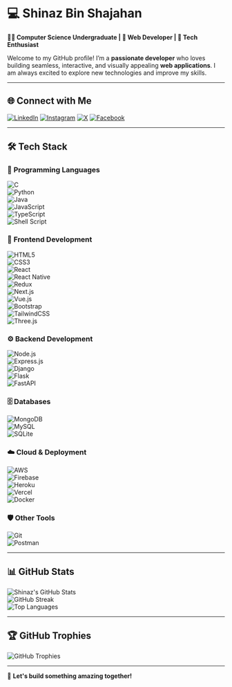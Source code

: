# 💻 **Shinaz Bin Shajahan**

**👨‍💻 Computer Science Undergraduate | 🚀 Web Developer | 🎯 Tech Enthusiast**

Welcome to my GitHub profile! I’m a **passionate developer** who loves building seamless, interactive, and visually appealing **web applications**. I am always excited to explore new technologies and improve my skills.

---

## 🌐 **Connect with Me**

[![LinkedIn](https://img.shields.io/badge/LinkedIn-%230077B5.svg?style=for-the-badge&logo=linkedin&logoColor=white)](https://linkedin.com/in/shinazbinshajahan) 
[![Instagram](https://img.shields.io/badge/Instagram-%23E4405F.svg?style=for-the-badge&logo=Instagram&logoColor=white)](https://instagram.com/shinazbinshajahan) 
[![X](https://img.shields.io/badge/X-%231DA1F2.svg?style=for-the-badge&logo=X&logoColor=white)](https://x.com/shinazshajahan) 
[![Facebook](https://img.shields.io/badge/Facebook-%231877F2.svg?style=for-the-badge&logo=Facebook&logoColor=white)](https://facebook.com/shinazbinshajahan)  

---

## 🛠️ **Tech Stack**

### 🚀 **Programming Languages**  
![C](https://img.shields.io/badge/C-%2300599C.svg?style=for-the-badge&logo=c&logoColor=white)  
![Python](https://img.shields.io/badge/Python-3670A0?style=for-the-badge&logo=python&logoColor=ffdd54)  
![Java](https://img.shields.io/badge/Java-%23ED8B00.svg?style=for-the-badge&logo=openjdk&logoColor=white)  
![JavaScript](https://img.shields.io/badge/JavaScript-%23323330.svg?style=for-the-badge&logo=javascript&logoColor=%23F7DF1E)  
![TypeScript](https://img.shields.io/badge/TypeScript-%23007ACC.svg?style=for-the-badge&logo=typescript&logoColor=white)  
![Shell Script](https://img.shields.io/badge/Shell_Script-%23121011.svg?style=for-the-badge&logo=gnu-bash&logoColor=white)  

### 🎨 **Frontend Development**  
![HTML5](https://img.shields.io/badge/HTML5-%23E34F26.svg?style=for-the-badge&logo=html5&logoColor=white)  
![CSS3](https://img.shields.io/badge/CSS3-%231572B6.svg?style=for-the-badge&logo=css3&logoColor=white)  
![React](https://img.shields.io/badge/React-%2320232a.svg?style=for-the-badge&logo=react&logoColor=%2361DAFB)  
![React Native](https://img.shields.io/badge/React_Native-%2320232a.svg?style=for-the-badge&logo=react&logoColor=%2361DAFB)  
![Redux](https://img.shields.io/badge/Redux-%23593d88.svg?style=for-the-badge&logo=redux&logoColor=white)  
![Next.js](https://img.shields.io/badge/Next.js-%23000000.svg?style=for-the-badge&logo=next.js&logoColor=white)  
![Vue.js](https://img.shields.io/badge/Vue.js-%2335495e.svg?style=for-the-badge&logo=vue.js&logoColor=%234FC08D)  
![Bootstrap](https://img.shields.io/badge/Bootstrap-%238511FA.svg?style=for-the-badge&logo=bootstrap&logoColor=white)  
![TailwindCSS](https://img.shields.io/badge/TailwindCSS-%2338B2AC.svg?style=for-the-badge&logo=tailwind-css&logoColor=white)  
![Three.js](https://img.shields.io/badge/Three.js-black?style=for-the-badge&logo=three.js&logoColor=white)  

### ⚙️ **Backend Development**  
![Node.js](https://img.shields.io/badge/Node.js-6DA55F?style=for-the-badge&logo=node.js&logoColor=white)  
![Express.js](https://img.shields.io/badge/Express.js-%23404d59.svg?style=for-the-badge&logo=express&logoColor=%2361DAFB)  
![Django](https://img.shields.io/badge/Django-%23092E20.svg?style=for-the-badge&logo=django&logoColor=white)  
![Flask](https://img.shields.io/badge/Flask-%23000.svg?style=for-the-badge&logo=flask&logoColor=white)  
![FastAPI](https://img.shields.io/badge/FastAPI-005571?style=for-the-badge&logo=fastapi)  

### 🗄️ **Databases**  
![MongoDB](https://img.shields.io/badge/MongoDB-%234ea94b.svg?style=for-the-badge&logo=mongodb&logoColor=white)  
![MySQL](https://img.shields.io/badge/MySQL-%2300f.svg?style=for-the-badge&logo=mysql&logoColor=white)  
![SQLite](https://img.shields.io/badge/SQLite-%2307405e.svg?style=for-the-badge&logo=sqlite&logoColor=white)  

### ☁️ **Cloud & Deployment**  
![AWS](https://img.shields.io/badge/AWS-%23FF9900.svg?style=for-the-badge&logo=amazon-aws&logoColor=white)  
![Firebase](https://img.shields.io/badge/Firebase-%23039BE5.svg?style=for-the-badge&logo=firebase)  
![Heroku](https://img.shields.io/badge/Heroku-%23430098.svg?style=for-the-badge&logo=heroku&logoColor=white)  
![Vercel](https://img.shields.io/badge/Vercel-%23000000.svg?style=for-the-badge&logo=vercel&logoColor=white)  
![Docker](https://img.shields.io/badge/Docker-%230db7ed.svg?style=for-the-badge&logo=docker&logoColor=white)  

### 🛡️ **Other Tools**  
![Git](https://img.shields.io/badge/Git-%23F05033.svg?style=for-the-badge&logo=git&logoColor=white)  
![Postman](https://img.shields.io/badge/Postman-%23FF6C37.svg?style=for-the-badge&logo=postman&logoColor=white)  

---

## 📊 **GitHub Stats**

![Shinaz's GitHub Stats](https://github-readme-stats.vercel.app/api?username=shinazbinshajahan&theme=radical&show_icons=true&hide_border=true)  
![GitHub Streak](https://github-readme-streak-stats.herokuapp.com/?user=shinazbinshajahan&theme=radical&hide_border=true)  
![Top Languages](https://github-readme-stats.vercel.app/api/top-langs/?username=shinazbinshajahan&theme=radical&hide_border=true&layout=compact)  

---

## 🏆 **GitHub Trophies**

![GitHub Trophies](https://github-profile-trophy.vercel.app/?username=shinazbinshajahan&theme=radical&no-frame=true&margin-w=4)

---

🚀 **Let's build something amazing together!**
